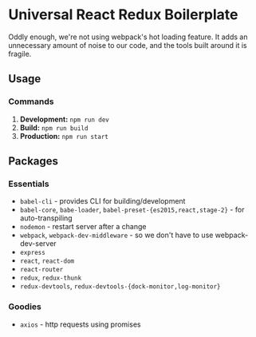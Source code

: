 # Universal React Redux Boilerplate
Oddly enough, we're not using webpack's hot loading feature. It adds an unnecessary amount of noise to our code, and the tools built around it is fragile.



## Usage

### Commands
1. **Development:** `npm run dev`
2. **Build:** `npm run build`
3. **Production:** `npm run start`



## Packages

### Essentials
* `babel-cli` - provides CLI for building/development
* `babel-core`, `babe-loader`, `babel-preset-{es2015,react,stage-2}` - for auto-transpiling
* `nodemon` - restart server after a change
* `webpack`, `webpack-dev-middleware` - so we don't have to use webpack-dev-server
* `express`
* `react`, `react-dom`
* `react-router`
* `redux`, `redux-thunk`
* `redux-devtools`, `redux-devtools-{dock-monitor,log-monitor}`

### Goodies
* `axios` - http requests using promises
